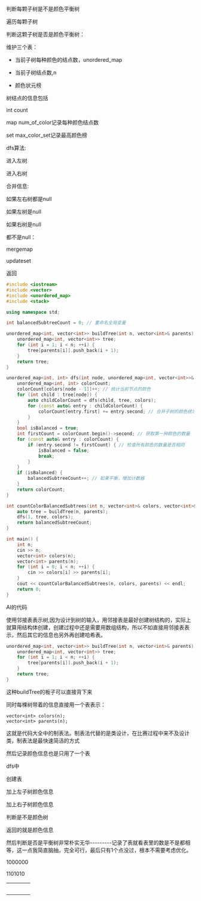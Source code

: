 判断每颗子树是不是颜色平衡树

遍历每颗子树

判断这颗子树是否是颜色平衡树：

维护三个表：

- 当前子树每种颜色的结点数，unordered_map

- 当前子树结点数,n

- 颜色状元榜



树结点的信息包括

int count

map num_of_color记录每种颜色结点数

set max_color_set记录最高颜色榜



dfs算法:

进入左树

进入右树

合并信息:

如果左右树都是null

如果左树是null

如果右树是null

都不是null：

mergemap

updateset





返回

```c++
#include <iostream>
#include <vector>
#include <unordered_map>
#include <stack>

using namespace std;

int balancedSubtreeCount = 0; // 重命名全局变量

unordered_map<int, vector<int>> buildTree(int n, vector<int>& parents) {
    unordered_map<int, vector<int>> tree;
    for (int i = 1; i < n; ++i) {
        tree[parents[i]].push_back(i + 1);
    }
    return tree;
}

unordered_map<int, int> dfs(int node, unordered_map<int, vector<int>>& tree, vector<int>& colors) {
    unordered_map<int, int> colorCount;
    colorCount[colors[node - 1]]++; // 统计当前节点的颜色
    for (int child : tree[node]) {
        auto childColorCount = dfs(child, tree, colors);
        for (const auto& entry : childColorCount) {
            colorCount[entry.first] += entry.second; // 合并子树的颜色统计
        }
    }
    bool isBalanced = true;
    int firstCount = colorCount.begin()->second; // 获取第一种颜色的数量
    for (const auto& entry : colorCount) {
        if (entry.second != firstCount) { // 检查所有颜色的数量是否相同
            isBalanced = false;
            break;
        }
    }
    if (isBalanced) {
        balancedSubtreeCount++; // 如果平衡，增加计数器
    }
    return colorCount;
}

int countColorBalancedSubtrees(int n, vector<int>& colors, vector<int>& parents) {
    auto tree = buildTree(n, parents);
    dfs(1, tree, colors);
    return balancedSubtreeCount;
}

int main() {
    int n;
    cin >> n;
    vector<int> colors(n);
    vector<int> parents(n);
    for (int i = 0; i < n; ++i) {
        cin >> colors[i] >> parents[i];
    }
    cout << countColorBalancedSubtrees(n, colors, parents) << endl;
    return 0;
}
```

AI的代码

使用邻接表表示树,因为设计到树的输入，用邻接表是最好创建树结构的，实际上就算用结构体创建，创建过程中还是需要用数组结构，所以不如直接用邻接表表示，然后其它的信息也另外再创建哈希表。

```c++
unordered_map<int, vector<int>> buildTree(int n, vector<int>& parents) {
    unordered_map<int, vector<int>> tree;
    for (int i = 1; i < n; ++i) {
        tree[parents[i]].push_back(i + 1);
    }
    return tree;
}
```

这种buildTree的板子可以直接背下来

同时每棵树带着的信息直接用一个表表示：

```
vector<int> colors(n);
vector<int> parents(n);
```

这就是代码大全中的制表法。制表法代替的是类设计，在比赛过程中来不及设计类，制表法是最快速简洁的方式



然后记录颜色信息也是只用了一个表

dfs中

创建表

加上左子树颜色信息

加上右子树颜色信息

判断是不是颜色树

返回的就是颜色信息



然后判断是否是平衡树非常朴实无华---------记录了表就看表里的数是不是都相等，这一点我简直脑抽，完全可行，最后只有1个点没过，根本不需要考虑优化。



1000000

1101010

|      |      |      |      |
| ---- | ---- | ---- | ---- |
|      |      |      |      |
|      |      |      |      |
|      |      |      |      |
|      |      |      |      |
|      |      |      |      |


